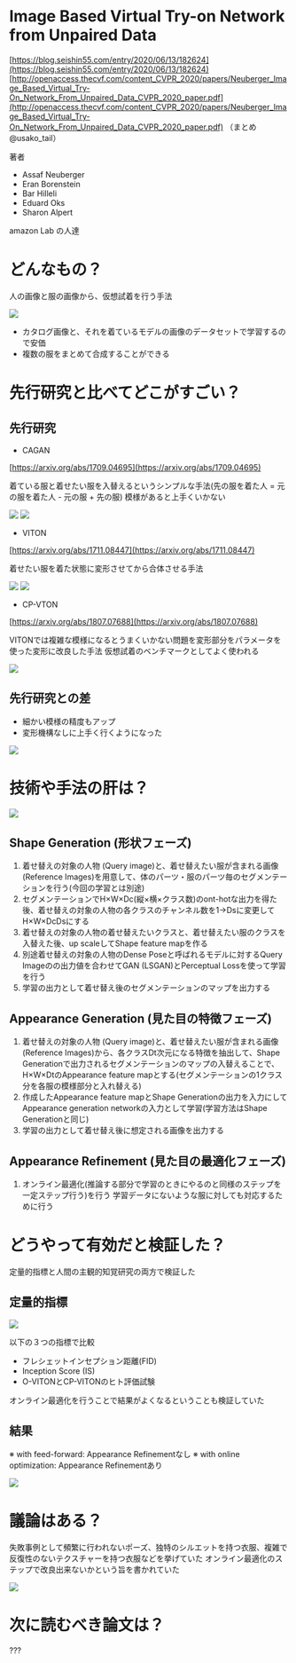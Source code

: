 # Image Based Virtual Try-on Network from Unpaired Data
[https://blog.seishin55.com/entry/2020/06/13/182624](https://blog.seishin55.com/entry/2020/06/13/182624)
[http://openaccess.thecvf.com/content_CVPR_2020/papers/Neuberger_Image_Based_Virtual_Try-On_Network_From_Unpaired_Data_CVPR_2020_paper.pdf](http://openaccess.thecvf.com/content_CVPR_2020/papers/Neuberger_Image_Based_Virtual_Try-On_Network_From_Unpaired_Data_CVPR_2020_paper.pdf)
（まとめ @usako_tail）

著者
* Assaf Neuberger
* Eran Borenstein
* Bar Hilleli
* Eduard Oks
* Sharon Alpert

amazon Lab の人達

# どんなもの？

人の画像と服の画像から、仮想試着を行う手法

![](O-VITON/1.png)

* カタログ画像と、それを着ているモデルの画像のデータセットで学習するので安価
* 複数の服をまとめて合成することができる

# 先行研究と比べてどこがすごい？

## 先行研究

* CAGAN

[https://arxiv.org/abs/1709.04695](https://arxiv.org/abs/1709.04695)

着ている服と着せたい服を入替えるというシンプルな手法(先の服を着た人 = 元の服を着た人 - 元の服 + 先の服)
模様があると上手くいかない

![](O-VITON/7.png)
![](O-VITON/8.png)

* VITON

[https://arxiv.org/abs/1711.08447](https://arxiv.org/abs/1711.08447)

着せたい服を着た状態に変形させてから合体させる手法

![](O-VITON/9.png)
![](O-VITON/10.png)

* CP-VTON

[https://arxiv.org/abs/1807.07688](https://arxiv.org/abs/1807.07688)

VITONでは複雑な模様になるとうまくいかない問題を変形部分をパラメータを使った変形に改良した手法
仮想試着のベンチマークとしてよく使われる

![](O-VITON/11.png)

## 先行研究との差

* 細かい模様の精度もアップ
* 変形機構なしに上手く行くようになった

![](O-VITON/4.png)

# 技術や手法の肝は？

![](O-VITON/2.png)

## Shape Generation (形状フェーズ)

1. 着せ替えの対象の人物 (Query image)と、着せ替えたい服が含まれる画像 (Reference Images)を用意して、体のパーツ・服のパーツ毎のセグメンテーションを行う(今回の学習とは別途)
2. セグメンテーションでH×W×Dc(縦×横×クラス数)のont-hotな出力を得た後、着せ替えの対象の人物の各クラスのチャンネル数を1->Dsに変更してH×W×DcDsにする
3. 着せ替えの対象の人物の着せ替えたいクラスと、着せ替えたい服のクラスを入替えた後、up scaleしてShape feature mapを作る
4.  別途着せ替えの対象の人物のDense Poseと呼ばれるモデルに対するQuery Imageのの出力値を合わせてGAN (LSGAN)とPerceptual Lossを使って学習を行う
5. 学習の出力として着せ替え後のセグメンテーションのマップを出力する

## Appearance Generation (見た目の特徴フェーズ)

1. 着せ替えの対象の人物 (Query image)と、着せ替えたい服が含まれる画像 (Reference Images)から、各クラスDt次元になる特徴を抽出して、Shape Generationで出力されるセグメンテーションのマップの入替えることで、H×W×DtのAppearance feature mapとする(セグメンテーションの1クラス分を各服の模様部分と入れ替える)
2. 作成したAppearance feature mapとShape Generationの出力を入力にしてAppearance generation networkの入力として学習(学習方法はShape Generationと同じ)
3. 学習の出力として着せ替え後に想定される画像を出力する

## Appearance Refinement (見た目の最適化フェーズ)

1. オンライン最適化(推論する部分で学習のときにやるのと同様のステップを一定ステップ行う)を行う
学習データにないような服に対しても対応するために行う

# どうやって有効だと検証した？

定量的指標と人間の主観的知覚研究の両方で検証した

##  定量的指標

![](O-VITON/6.png)

以下の３つの指標で比較

* フレシェットインセプション距離(FID)
* Inception Score (IS)
*  O-VITONとCP-VITONのヒト評価試験

オンライン最適化を行うことで結果がよくなるということも検証していた

## 結果

※ with feed-forward: Appearance Refinementなし
※ with online optimization: Appearance Refinementあり

![](O-VITON/4.png)

# 議論はある？

失敗事例として頻繁に行われないポーズ、独特のシルエットを持つ衣服、複雑で反復性のないテクスチャーを持つ衣服などを挙げていた
オンライン最適化のステップで改良出来ないかという旨を書かれていた

![](O-VITON/12.png)

# 次に読むべき論文は？

???

